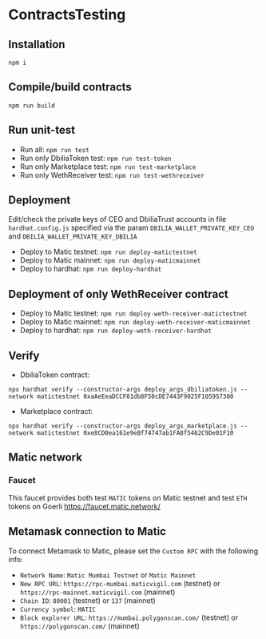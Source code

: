 # ContractsTesting

## Installation

`npm i`

## Compile/build contracts

`npm run build`

## Run unit-test

- Run all: `npm run test`
- Run only DbiliaToken test: `npm run test-token`
- Run only Marketplace test: `npm run test-marketplace`
- Run only WethReceiver test: `npm run test-wethreceiver`

## Deployment

Edit/check the private keys of CEO and DbiliaTrust accounts in file `hardhat.config.js`
specified via the param `DBILIA_WALLET_PRIVATE_KEY_CEO` and `DBILIA_WALLET_PRIVATE_KEY_DBILIA`

- Deploy to Matic testnet: `npm run deploy-matictestnet`
- Deploy to Matic mainnet: `npm run deploy-maticmainnet`
- Deploy to hardhat: `npm run deploy-hardhat`

## Deployment of only WethReceiver contract

- Deploy to Matic testnet: `npm run deploy-weth-receiver-matictestnet`
- Deploy to Matic mainnet: `npm run deploy-weth-receiver-maticmainnet`
- Deploy to hardhat: `npm run deploy-weth-receiver-hardhat`

## Verify

- DbiliaToken contract:

`npx hardhat verify --constructor-args deploy_args_dbiliatoken.js --network matictestnet 0xaAeEeaDCCF81db8F50cDE7443F9025F105957380`

- Marketplace contract:

`npx hardhat verify --constructor-args deploy_args_marketplace.js --network matictestnet 0xe8CD0ea161e9eBf74747ab1FA8f5462C9De01F10`

## Matic network

### Faucet

This faucet provides both test `MATIC` tokens on Matic testnet and test `ETH` tokens on Goerli
https://faucet.matic.network/

## Metamask connection to Matic

To connect Metamask to Matic, please set the `Custom RPC` with the following info:

- `Network Name`: `Matic Mumbai Testnet` or `Matic Mainnet`
- `New RPC URL`: `https://rpc-mumbai.maticvigil.com` (testnet) or `https://rpc-mainnet.maticvigil.com` (mainnet)
- `Chain ID`: `80001` (testnet) or `137` (mainnet)
- `Currency symbol`: `MATIC`
- `Block explorer URL`: `https://mumbai.polygonscan.com/` (testnet) or `https://polygonscan.com/` (mainnet)

